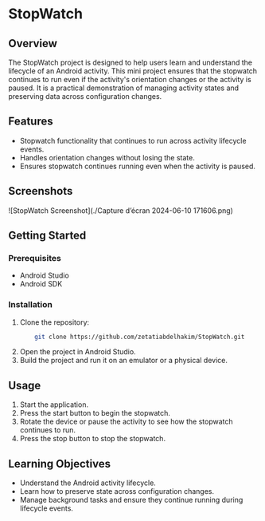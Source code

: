 # StopWatch

## Overview

The StopWatch project is designed to help users learn and understand the lifecycle of an Android activity. This mini project ensures that the stopwatch continues to run even if the activity's orientation changes or the activity is paused. It is a practical demonstration of managing activity states and preserving data across configuration changes.

## Features

- Stopwatch functionality that continues to run across activity lifecycle events.
- Handles orientation changes without losing the state.
- Ensures stopwatch continues running even when the activity is paused.

## Screenshots

![StopWatch Screenshot](./Capture d’écran 2024-06-10 171606.png)

## Getting Started

### Prerequisites

- Android Studio
- Android SDK

### Installation

1. Clone the repository:
    ```bash
        git clone https://github.com/zetatiabdelhakim/StopWatch.git
    ```
2. Open the project in Android Studio.
3. Build the project and run it on an emulator or a physical device.

## Usage

1. Start the application.
2. Press the start button to begin the stopwatch.
3. Rotate the device or pause the activity to see how the stopwatch continues to run.
4. Press the stop button to stop the stopwatch.

## Learning Objectives

- Understand the Android activity lifecycle.
- Learn how to preserve state across configuration changes.
- Manage background tasks and ensure they continue running during lifecycle events.

